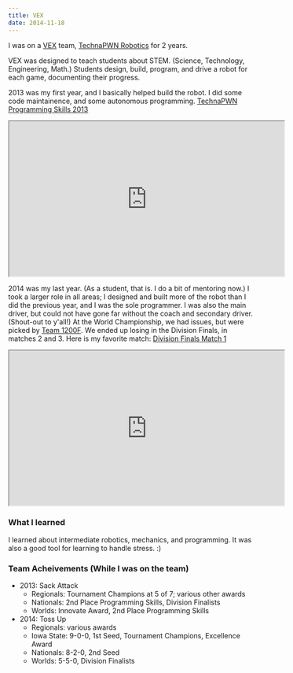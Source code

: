 ```yaml
---
title: VEX
date: 2014-11-18
---
```


I was on a [VEX](http://vexrobotics.org) team, [TechnaPWN Robotics](http://technapwn.com) for 2 years.

VEX was designed to teach students about STEM. (Science, Technology, Engineering, Math.) Students design, build, program, and drive a robot for each game, documenting their progress.

2013 was my first year, and I basically helped build the robot. I did some code maintainence, and some autonomous programming. [TechnaPWN Programming Skills 2013](https://www.youtube.com/watch?v=TUmyI8DoeQE)

<iframe width="560" height="315" src="http://www.youtube.com/embed/TUmyI8DoeQE"></iframe>

2014 was my last year. (As a student, that is. I do a bit of mentoring now.) I took a larger role in all areas; I designed and built more of the robot than I did the previous year, and I was the sole programmer. I was also the main driver, but could not have gone far without the coach and secondary driver. (Shout-out to y'all!) At the World Championship, we had issues, but were picked by [Team 1200F](http://youtu.be/QR0cl95RWIQ). We ended up losing in the Division Finals, in matches 2 and 3. Here is my favorite match: [Division Finals Match 1](https://www.youtube.com/watch?v=YQccSPfuhW4)

<iframe width="560" height="315" src="http://www.youtube.com/embed/YQccSPfuhW4"></iframe>

### What I learned

I learned about intermediate robotics, mechanics, and programming. It was also a good tool for learning to handle stress. :)

### Team Acheivements (While I was on the team)

- 2013: Sack Attack
	- Regionals: Tournament Champions at 5 of 7; various other awards
	- Nationals: 2nd Place Programming Skills, Division Finalists
	- Worlds: Innovate Award, 2nd Place Programming Skills
- 2014: Toss Up
	- Regionals: various awards
	- Iowa State: 9-0-0, 1st Seed, Tournament Champions, Excellence Award
	- Nationals: 8-2-0, 2nd Seed
	- Worlds: 5-5-0, Division Finalists
